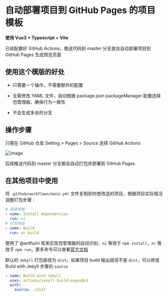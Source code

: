 # 自动部署项目到 GitHub Pages 的项目模板

**使用 Vue3 + Typescript + Vite**

已经配置好 GitHub Actions，推送代码到 master 分支就会自动部署项目到 GitHub Pages 生成预览页面

## 使用这个模版的好处

 - 只需要一个操作，不需要额外的配置

 - 无需修改 YAML 文件，自动根据 package.json packageManager 配置选择包管理器，确保行为一致性

 - 不会生成多余的分支

## 操作步骤

只需在 GitHub 仓库 Setting > Pages > Source 选择 GitHub Actions

![image](https://github.com/l123wx/vite-vue-github-pages/assets/48666585/77d1bcf1-a066-4a63-8423-e16491815048)

后续推送代码到 master 分支都会自动打包并部署到 GitHub Pages

## 在其他项目中使用

将 `.github/workflows/main.yml` 文件复制到你想改造的项目，根据项目实际情况调整打包步骤：

```yaml
# 安装依赖
- name: Install dependencies
  run: ni
# 打包项目
- name: Build
  run: nr build
```

使用了 @antfu/ni 库来实现包管理器的自动识别，`ni` 等效于 `npm install`，`nr` 等效于 `npm run`，更多命令可以查看[官方文档](https://github.com/antfu-collective/ni#ni)

默认的 `Jekyll` 打包路径为 `dist`，如果项目 build 输出路径不是 `dist`，可以修改 Build with Jekyll 步骤的 `source`

```yaml
- name: Build with Jekyll
  uses: actions/jekyll-build-pages@v1
  with:
    source: ./dist
```
